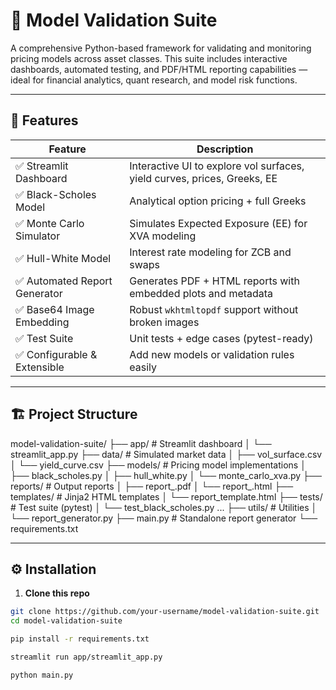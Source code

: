 # 🧠 Model Validation Suite

A comprehensive Python-based framework for validating and monitoring pricing models across asset classes. This suite includes interactive dashboards, automated testing, and PDF/HTML reporting capabilities — ideal for financial analytics, quant research, and model risk functions.

---

## 🚀 Features

| Feature                            | Description                                                                 |
|------------------------------------|-----------------------------------------------------------------------------|
| ✅ Streamlit Dashboard             | Interactive UI to explore vol surfaces, yield curves, prices, Greeks, EE   |
| ✅ Black-Scholes Model             | Analytical option pricing + full Greeks                                     |
| ✅ Monte Carlo Simulator           | Simulates Expected Exposure (EE) for XVA modeling                           |
| ✅ Hull-White Model                | Interest rate modeling for ZCB and swaps                                    |
| ✅ Automated Report Generator      | Generates PDF + HTML reports with embedded plots and metadata               |
| ✅ Base64 Image Embedding          | Robust `wkhtmltopdf` support without broken images                          |
| ✅ Test Suite                      | Unit tests + edge cases (pytest-ready)                                      |
| ✅ Configurable & Extensible       | Add new models or validation rules easily                                   |

---

## 🏗 Project Structure
model-validation-suite/
├── app/ # Streamlit dashboard
│ └── streamlit_app.py
├── data/ # Simulated market data
│ ├── vol_surface.csv
│ └── yield_curve.csv
├── models/ # Pricing model implementations
│ ├── black_scholes.py
│ ├── hull_white.py
│ └── monte_carlo_xva.py
├── reports/ # Output reports
│ ├── report_.pdf
│ └── report_.html
├── templates/ # Jinja2 HTML templates
│ └── report_template.html
├── tests/ # Test suite (pytest)
│ └── test_black_scholes.py ...
├── utils/ # Utilities
│ └── report_generator.py
├── main.py # Standalone report generator
└── requirements.txt

---

## ⚙️ Installation

1. **Clone this repo**
```bash
git clone https://github.com/your-username/model-validation-suite.git
cd model-validation-suite

pip install -r requirements.txt

streamlit run app/streamlit_app.py

python main.py
